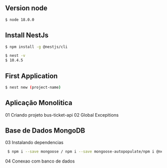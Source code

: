 ## Version node
```bash
$ node 18.0.0
```

## Install NestJs
```bash
$ npm install -g @nestjs/cli
```
```bash
$ nest -v 
$ 10.4.5 
```  

## First Application
```bash
$ nest new (project-name)
```

## Aplicação Monolitica
01 Criando projeto bus-ticket-api
02 Global Excepitions

## Base de Dados MongoDB
03 Instalando dependencias  
```bash
 $ npm i --save mongoose / npm i --save mongoose-autopopulate/npm i @nestjs/mongoose 
 ```
04 Conexao com banco de dados



